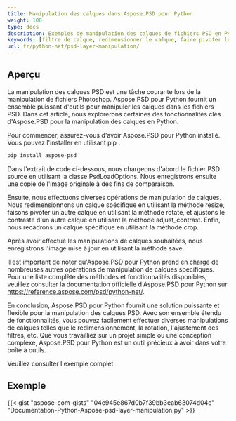 ```yaml
---
title: Manipulation des calques dans Aspose.PSD pour Python
weight: 100
type: docs
description: Exemples de manipulation des calques de fichiers PSD en Python
keywords: [filtre de calque, redimensionner le calque, faire pivoter le calque, recadrer le calque, filtres psd, manipulation de calque, mettre à jour le calque, api psd, python, exemple de code]
url: fr/python-net/psd-layer-manipulation/
---
```


## **Aperçu**

La manipulation des calques PSD est une tâche courante lors de la manipulation de fichiers Photoshop. Aspose.PSD pour Python fournit un ensemble puissant d'outils pour manipuler les calques dans les fichiers PSD. Dans cet article, nous explorerons certaines des fonctionnalités clés d'Aspose.PSD pour la manipulation des calques en Python.

Pour commencer, assurez-vous d'avoir Aspose.PSD pour Python installé. Vous pouvez l'installer en utilisant pip :

```python
pip install aspose-psd
```

Dans l'extrait de code ci-dessous, nous chargeons d'abord le fichier PSD source en utilisant la classe PsdLoadOptions. Nous enregistrons ensuite une copie de l'image originale à des fins de comparaison.

Ensuite, nous effectuons diverses opérations de manipulation de calques. Nous redimensionnons un calque spécifique en utilisant la méthode resize, faisons pivoter un autre calque en utilisant la méthode rotate, et ajustons le contraste d'un autre calque en utilisant la méthode adjust_contrast. Enfin, nous recadrons un calque spécifique en utilisant la méthode crop.

Après avoir effectué les manipulations de calques souhaitées, nous enregistrons l'image mise à jour en utilisant la méthode save.

Il est important de noter qu'Aspose.PSD pour Python prend en charge de nombreuses autres opérations de manipulation de calques spécifiques. Pour une liste complète des méthodes et fonctionnalités disponibles, veuillez consulter la documentation officielle d'Aspose.PSD pour Python sur https://reference.aspose.com/psd/python-net/.

En conclusion, Aspose.PSD pour Python fournit une solution puissante et flexible pour la manipulation des calques PSD. Avec son ensemble étendu de fonctionnalités, vous pouvez facilement effectuer diverses manipulations de calques telles que le redimensionnement, la rotation, l'ajustement des filtres, etc. Que vous travailliez sur un projet simple ou une conception complexe, Aspose.PSD pour Python est un outil précieux à avoir dans votre boîte à outils.

Veuillez consulter l'exemple complet.

## **Exemple**
{{< gist "aspose-com-gists" "04e945e867d0b7f39bb3eab63074d04c" "Documentation-Python-Aspose-psd-layer-manipulation.py" >}}
